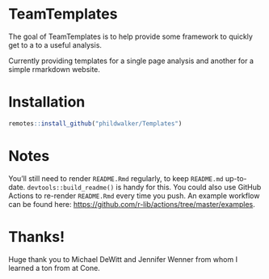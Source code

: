 
<!-- README.md is generated from README.Rmd. Please edit that file -->

# TeamTemplates

<!-- badges: start -->
<!-- badges: end -->

The goal of TeamTemplates is to help provide some framework to quickly
get to a to a useful analysis.

Currently providing templates for a single page analysis and another for
a simple rmarkdown website.

# Installation

``` r
remotes::install_github("phildwalker/Templates")
```

# Notes

You’ll still need to render `README.Rmd` regularly, to keep `README.md`
up-to-date. `devtools::build_readme()` is handy for this. You could also
use GitHub Actions to re-render `README.Rmd` every time you push. An
example workflow can be found here:
<https://github.com/r-lib/actions/tree/master/examples>.

# Thanks!

Huge thank you to Michael DeWitt and Jennifer Wenner from whom I learned
a ton from at Cone.
